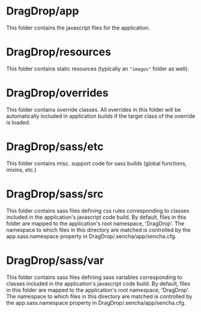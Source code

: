 # DragDrop/app

This folder contains the javascript files for the application.

# DragDrop/resources

This folder contains static resources (typically an `"images"` folder as well).

# DragDrop/overrides

This folder contains override classes. All overrides in this folder will be 
automatically included in application builds if the target class of the override
is loaded.

# DragDrop/sass/etc

This folder contains misc. support code for sass builds (global functions, 
mixins, etc.)

# DragDrop/sass/src

This folder contains sass files defining css rules corresponding to classes
included in the application's javascript code build.  By default, files in this 
folder are mapped to the application's root namespace, 'DragDrop'. The
namespace to which files in this directory are matched is controlled by the
app.sass.namespace property in DragDrop/.sencha/app/sencha.cfg. 

# DragDrop/sass/var

This folder contains sass files defining sass variables corresponding to classes
included in the application's javascript code build.  By default, files in this 
folder are mapped to the application's root namespace, 'DragDrop'. The
namespace to which files in this directory are matched is controlled by the
app.sass.namespace property in DragDrop/.sencha/app/sencha.cfg. 
